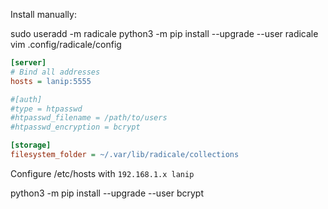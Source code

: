 

Install manually:

sudo useradd -m radicale
python3 -m pip install --upgrade --user radicale
vim .config/radicale/config

```ini
[server]
# Bind all addresses
hosts = lanip:5555

#[auth]
#type = htpasswd
#htpasswd_filename = /path/to/users
#htpasswd_encryption = bcrypt

[storage]
filesystem_folder = ~/.var/lib/radicale/collections
```

Configure /etc/hosts with `192.168.1.x lanip`


python3 -m pip install --upgrade --user bcrypt
